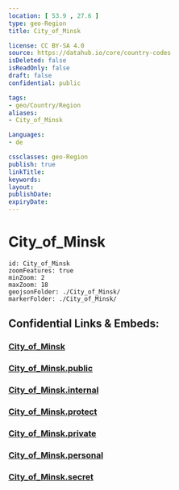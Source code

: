 ```yaml
---
location: [ 53.9 , 27.6 ] 
type: geo-Region
title: City_of_Minsk

license: CC BY-SA 4.0
source: https://datahub.io/core/country-codes
isDeleted: false
isReadOnly: false
draft: false
confidential: public

tags:
- geo/Country/Region
aliases:
- City_of_Minsk

Languages:
- de

cssclasses: geo-Region
publish: true
linkTitle: 
keywords: 
layout: 
publishDate: 
expiryDate: 
---
```


# City_of_Minsk

```leaflet
id: City_of_Minsk
zoomFeatures: true 
minZoom: 2 
maxZoom: 18
geojsonFolder: ./City_of_Minsk/
markerFolder: ./City_of_Minsk/
```


## Confidential Links & Embeds: 

### [City_of_Minsk](/_Standards/Earth/Continent/Europe/Europe~East/Belarus/Oblasts~Belarus/City_of_Minsk.md) 

### [City_of_Minsk.public](/_public/Earth/Continent/Europe/Europe~East/Belarus/Oblasts~Belarus/City_of_Minsk.public.md) 

### [City_of_Minsk.internal](/_internal/Earth/Continent/Europe/Europe~East/Belarus/Oblasts~Belarus/City_of_Minsk.internal.md) 

### [City_of_Minsk.protect](/_protect/Earth/Continent/Europe/Europe~East/Belarus/Oblasts~Belarus/City_of_Minsk.protect.md) 

### [City_of_Minsk.private](/_private/Earth/Continent/Europe/Europe~East/Belarus/Oblasts~Belarus/City_of_Minsk.private.md) 

### [City_of_Minsk.personal](/_personal/Earth/Continent/Europe/Europe~East/Belarus/Oblasts~Belarus/City_of_Minsk.personal.md) 

### [City_of_Minsk.secret](/_secret/Earth/Continent/Europe/Europe~East/Belarus/Oblasts~Belarus/City_of_Minsk.secret.md)


